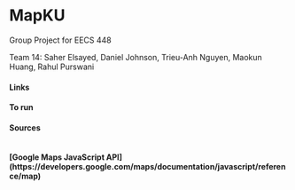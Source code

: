 # MapKU
Group Project for EECS 448 

<h>Team 14: Saher Elsayed, Daniel Johnson, Trieu-Anh Nguyen, Maokun Huang, Rahul Purswani<h>
<br>
<h4>Links<h4>
<h4>To run<h4>
<h4>Sources<h4>
<br>[Google Maps JavaScript API](https://developers.google.com/maps/documentation/javascript/reference/map)<br>
